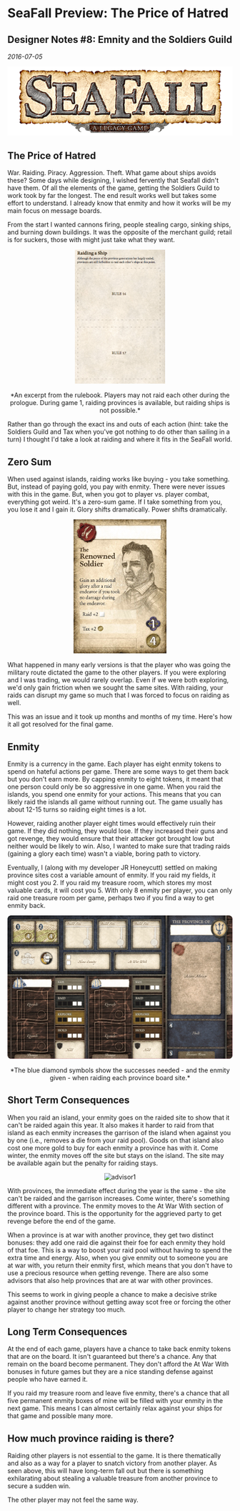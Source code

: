 # SeaFall Preview: The Price of Hatred
## Designer Notes \#8: Emnity and the Soldiers Guild
*2016-07-05*

<p align="center"><img src="images/logo.png" alt="logo"/></p>

## The Price of Hatred

War. Raiding. Piracy. Aggression. Theft. What game about ships avoids these? Some days while designing, I wished fervently that Seafall didn't have them. Of all the elements of the game, getting the Soldiers Guild to work took by far the longest. The end result works well but takes some effort to understand. I already know that enmity and how it works will be my main focus on message boards.

From the start I wanted cannons firing, people stealing cargo, sinking ships, and burning down buildings. It was the opposite of the merchant guild; retail is for suckers, those with might just take what they want.

<p align="center"><img src="images/Screen_Shot_2016-07-05_at_8.41.39_AM.png" alt="rules" style="height: 300px;"/></p>
<p align="center"/>*An excerpt from the rulebook. Players may not raid each other during the prologue. During game 1, raiding provinces is available, but raiding ships is not possible.*</p>

Rather than go through the exact ins and outs of each action (hint: take the Soldiers Guild and Tax when you've got nothing to do other than sailing in a turn) I thought I'd take a look at raiding and where it fits in the SeaFall world.

## Zero Sum

When used against islands, raiding works like buying - you take something. But, instead of paying gold, you pay with enmity. There were never issues with this in the game. But, when you got to player vs. player combat, everything got weird. It's a zero-sum game. If I take something from you, you lose it and I gain it. Glory shifts dramatically. Power shifts dramatically.

<p align="center"><img src="images/war-advisor-2.jpg" alt="advisor2" style="height: 300px;"/></p>

What happened in many early versions is that the player who was going the military route dictated the game to the other players. If you were exploring and I was trading, we would rarely overlap. Even if we were both exploring, we'd only gain friction when we sought the same sites. With raiding, your raids can disrupt my game so much that I was forced to focus on raiding as well.

This was an issue and it took up months and months of my time. Here's how it all got resolved for the final game.

## Enmity

Enmity is a currency in the game. Each player has eight enmity tokens to spend on hateful actions per game. There are some ways to get them back but you don't earn more. By capping enmity to eight tokens, it meant that one person could only be so aggressive in one game. When you raid the islands, you spend one enmity for your actions. This means that you can likely raid the islands all game without running out. The game usually has about 12-15 turns so raiding eight times is a lot.

However, raiding another player eight times would effectively ruin their game. If they did nothing, they would lose. If they increased their guns and got revenge, they would ensure that their attacker got brought low but neither would be likely to win. Also, I wanted to make sure that trading raids (gaining a glory each time) wasn't a viable, boring path to victory.

Eventually, I (along with my developer JR Honeycutt) settled on making province sites cost a variable amount of enmity. If you raid my fields, it might cost you 2. If you raid my treasure room, which stores my most valuable cards, it will cost you 5. With only 8 enmity per player, you can only raid one treasure room per game, perhaps two if you find a way to get enmity back.

<p align="center"><img src="images/province_board_small.jpg" alt="province"/></p>
<p align="center"/>*The blue diamond symbols show the successes needed - and the enmity given - when raiding each province board site.*</p>

## Short Term Consequences

When you raid an island, your enmity goes on the raided site to show that it can't be raided again this year. It also makes it harder to raid from that island as each enmity increases the garrison of the island when against you by one (i.e., removes a die from your raid pool). Goods on that island also cost one more gold to buy for each enmity a province has with it. Come winter, the enmity moves off the site but stays on the island. The site may be available again but the penalty for raiding stays.

<p align="center"><img src="images/war-advisor-1.jpg.jpg" alt="advisor1" style="height: 300px;"/></p>

With provinces, the immediate effect during the year is the same - the site can't be raided and the garrison increases. Come winter, there's something different with a province. The enmity moves to the At War With section of the province board. This is the opportunity for the aggrieved party to get revenge before the end of the game.

When a province is at war with another province, they get two distinct bonuses: they add one raid die against their foe for each enmity they hold of that foe. This is a way to boost your raid pool without having to spend the extra time and energy. Also, when you give enmity out to someone you are at war with, you return their enmity first, which means that you don't have to use a precious resource when getting revenge. There are also some advisors that also help provinces that are at war with other provinces.

This seems to work in giving people a chance to make a decisive strike against another province without getting away scot free or forcing the other player to change her strategy too much.

## Long Term Consequences

At the end of each game, players have a chance to take back enmity tokens that are on the board. It isn't guaranteed but there's a chance. Any that remain on the board become permanent. They don't afford the At War With bonuses in future games but they are a nice standing defense against people who have earned it.

If you raid my treasure room and leave five enmity, there's a chance that all five permanent enmity boxes of mine will be filled with your enmity in the next game. This means I can almost certainly relax against your ships for that game and possible many more.

## How much province raiding is there?

Raiding other players is not essential to the game. It is there thematically and also as a way for a player to snatch victory from another player. As seen above, this will have long-term fall out but there is something exhilarating about stealing a valuable treasure from another province to secure a sudden win.

The other player may not feel the same way.
